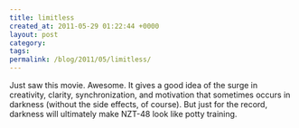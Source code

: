 ```yaml
---
title: limitless
created_at: 2011-05-29 01:22:44 +0000
layout: post
category: 
tags: 
permalink: /blog/2011/05/limitless/
---
```


Just saw this movie. Awesome. It gives a good idea of the surge in creativity, clarity, synchronization, and motivation that sometimes occurs in darkness (without the side effects, of course). But just for the record, darkness will ultimately make NZT-48 look like potty training.

